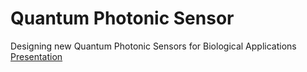 # Quantum Photonic Sensor
Designing new Quantum Photonic Sensors for Biological Applications
[Presentation](https://drive.google.com/file/d/1iczVIn7zUaqf1UNxpyj96O6vDUYutCV1/view?usp=share_link)
